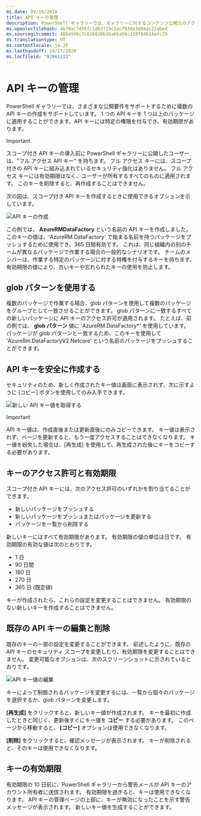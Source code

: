 ```yaml
---
ms.date: 09/10/2018
title: API キーの管理
description: PowerShell ギャラリーでは、ギャラリーに対するコンテンツ公開元のアクセスを認証するために、API キーが使用されます。
ms.openlocfilehash: 4b70ac7d56fc1d63719c2acf93da3dd4ac22abed
ms.sourcegitcommit: 488a940c7c828820b36a6ba56c119f64614afc29
ms.translationtype: HT
ms.contentlocale: ja-JP
ms.lasthandoff: 10/27/2020
ms.locfileid: "92661133"
---
```

# <a name="managing-api-keys"></a>API キーの管理

PowerShell ギャラリーでは、さまざまな公開要件をサポートするために複数の API キーの作成をサポートしています。 1 つの API キーを 1 つ以上のパッケージに適用することができます。API キーには特定の権限を付与でき、有効期限があります。

> [!IMPORTANT]
> スコープ付き API キーの導入前に PowerShell ギャラリーに公開したユーザーは、"フル アクセス API キー" を持ちます。 フル アクセス キーには、スコープ付きの API キーに組み込まれているセキュリティ強化はありません。 フル アクセス キーには有効期限はなく、ユーザーが所有するすべてのものに適用されます。 このキーを削除すると、再作成することはできません。

次の図は、スコープ付き API キーを作成するときに使用できるオプションを示しています。

![API キーの作成](media/creating-APIkeys/PSGallery_KeyScoped.png)

この例では、 **AzureRMDataFactory** という名前の API キーを作成しました。 このキーの値は、'AzureRM.DataFactory' で始まる名前を持つパッケージをプッシュするために使用でき、365 日間有効です。 これは、同じ組織内の別のチームが異なるパッケージで作業する場合の一般的なシナリオです。 チームのメンバーは、作業する特定のパッケージに対する特権を付与するキーを持ちます。
有効期限の値により、古いキーや忘れられたキーの使用を防止します。

## <a name="using-glob-patterns"></a>glob パターンを使用する

複数のパッケージで作業する場合、glob パターンを使用して複数のパッケージをグループとして一致させることができます。 glob パターンに一致するすべての新しいパッケージに API キーのアクセス許可が適用されます。 たとえば、前の例では、 **glob パターン** 値に 'AzureRM.DataFactory*' を使用しています。 パッケージが glob パターンと一致するため、このキーを使用して 'AzureRm.DataFactoryV2.Netcore' という名前のパッケージをプッシュすることができます。

## <a name="create-api-keys-securely"></a>API キーを安全に作成する

セキュリティのため、新しく作成されたキー値は画面に表示されず、次に示すように [コピー] ボタンを使用してのみ入手できます。

![新しい API キー値を取得する](media/creating-APIkeys/PSGallery_CopyCreatedKey.png)

> [!IMPORTANT]
> API キー値は、作成直後または更新直後にのみコピーできます。 キー値は表示されず、ページを更新すると、もう一度アクセスすることはできなくなります。 キー値を紛失した場合は、[再生成] を使用して、再生成された後にキーをコピーする必要があります。

## <a name="key-permissions-and-expiration"></a>キーのアクセス許可と有効期限

スコープ付き API キーには、次のアクセス許可のいずれかを割り当てることができます。

- 新しいパッケージをプッシュする
- 新しいパッケージをプッシュまたはパッケージを更新する
- パッケージを一覧から削除する

新しいキーにはすべて有効期限があります。 有効期限の値の単位は日です。 有効期限の有効な値は次のとおりです。

- 1 日
- 90 日間
- 180 日
- 270 日
- 365 日 (既定値)

キーが作成されたら、これらの設定を変更することはできません。 有効期限のない新しいキーを作成することはできません。

## <a name="editing-and-deleting-existing-api-keys"></a>既存の API キーの編集と削除

既存のキーの一部の設定を変更することができます。 前述したように、既存の API キーのセキュリティ スコープを変更したり、有効期限を変更することはできません。 変更可能なオプションは、次のスクリーンショットに示されているとおりです。

![API キー値の編集](media/creating-APIkeys/PSGallery_EditAPIKey.png)

キーによって制御されるパッケージを変更するには、一覧から個々のパッケージを選択するか、glob パターンを変更します。

**[再生成]** をクリックすると、新しいキー値が作成されます。 キーを最初に作成したときと同じく、更新後すぐにキー値を **コピー** する必要があります。 このページから移動すると、 **[コピー]** オプションは使用できなくなります。

**[削除]** をクリックすると、確認メッセージが表示されます。 キーが削除されると、そのキーは使用できなくなります。

## <a name="key-expiration"></a>キーの有効期限

有効期限の 10 日前に、PowerShell ギャラリーから警告メールが API キーのアカウント所有者に送信されます。 有効期限を過ぎると、キーは使用できなくなります。 API キーの管理ページの上部に、キーが無効になったことを示す警告メッセージが表示されます。 新しいキー値を生成することができます。
